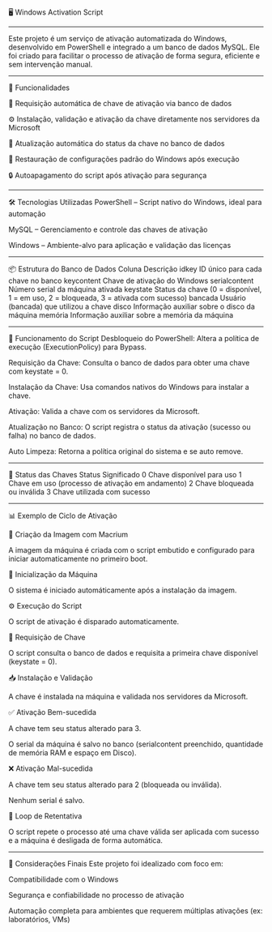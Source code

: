 🖥️ Windows Activation Script

---

Este projeto é um serviço de ativação automatizada do Windows, desenvolvido em PowerShell e integrado a um banco de dados MySQL. Ele foi criado para facilitar o processo de ativação de forma segura, eficiente e sem intervenção manual.

---

🚀 Funcionalidades

🔑 Requisição automática de chave de ativação via banco de dados

⚙️ Instalação, validação e ativação da chave diretamente nos servidores da Microsoft

🔄 Atualização automática do status da chave no banco de dados

🧹 Restauração de configurações padrão do Windows após execução

🔒 Autoapagamento do script após ativação para segurança

---

🛠️ Tecnologias Utilizadas
PowerShell – Script nativo do Windows, ideal para automação

MySQL – Gerenciamento e controle das chaves de ativação

Windows – Ambiente-alvo para aplicação e validação das licenças

---

📦 Estrutura do Banco de Dados
Coluna	Descrição
idkey	ID único para cada chave no banco
keycontent	Chave de ativação do Windows
serialcontent	Número serial da máquina ativada
keystate	Status da chave (0 = disponível, 1 = em uso, 2 = bloqueada, 3 = ativada com sucesso)
bancada	Usuário (bancada) que utilizou a chave
disco	Informação auxiliar sobre o disco da máquina
memória	Informação auxiliar sobre a memória da máquina

---

🔄 Funcionamento do Script
Desbloqueio do PowerShell: Altera a política de execução (ExecutionPolicy) para Bypass.

Requisição da Chave: Consulta o banco de dados para obter uma chave com keystate = 0.

Instalação da Chave: Usa comandos nativos do Windows para instalar a chave.

Ativação: Valida a chave com os servidores da Microsoft.

Atualização no Banco: O script registra o status da ativação (sucesso ou falha) no banco de dados.

Auto Limpeza: Retorna a política original do sistema e se auto remove.

---

🔐 Status das Chaves
Status	Significado
0	Chave disponível para uso
1	Chave em uso (processo de ativação em andamento)
2	Chave bloqueada ou inválida
3	Chave utilizada com sucesso

---

📊 Exemplo de Ciclo de Ativação

🧱 Criação da Imagem com Macrium

A imagem da máquina é criada com o script embutido e configurado para iniciar automaticamente no primeiro boot.

🔁 Inicialização da Máquina

O sistema é iniciado automáticamente após a instalação da imagem.

⚙️ Execução do Script

O script de ativação é disparado automaticamente.

🔑 Requisição de Chave

O script consulta o banco de dados e requisita a primeira chave disponível (keystate = 0).

📥 Instalação e Validação

A chave é instalada na máquina e validada nos servidores da Microsoft.

✅ Ativação Bem-sucedida

A chave tem seu status alterado para 3.

O serial da máquina é salvo no banco (serialcontent preenchido, quantidade de memória RAM e espaço em Disco).

❌ Ativação Mal-sucedida

A chave tem seu status alterado para 2 (bloqueada ou inválida).

Nenhum serial é salvo.

🔄 Loop de Retentativa

O script repete o processo até uma chave válida ser aplicada com sucesso e a máquina é desligada de forma automática.

---

🧩 Considerações Finais
Este projeto foi idealizado com foco em:

Compatibilidade com o Windows

Segurança e confiabilidade no processo de ativação

Automação completa para ambientes que requerem múltiplas ativações (ex: laboratórios, VMs)
